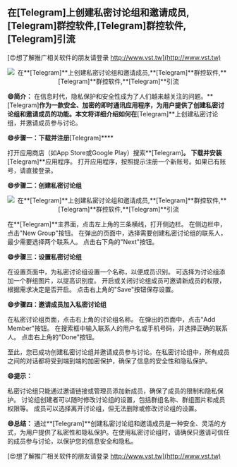 ## **在**[Telegram]**上创建私密讨论组和邀请成员,**[Telegram]**群控软件,**[Telegram]**群控软件,**[Telegram]**引流**

[😍想了解推广相关软件的朋友请登录 http://www.vst.tw](http://www.vst.tw)

 <center><img src="https://vst.tw/MP4/tuiguang/png/8.png" alt="在**[Telegram]**上创建私密讨论组和邀请成员,**[Telegram]**群控软件,**[Telegram]**群控软件,**[Telegram]**引流"></center>

**😄简介：**
在信息时代，隐私保护和安全性成为了人们越来越关注的问题。**[Telegram]**作为一款安全、加密的即时通讯应用程序，为用户提供了创建私密讨论组和邀请成员的功能。本文将详细介绍如何在**[Telegram]**上创建私密讨论组，并邀请成员参与讨论。

**😄步骤一：下载并注册**[Telegram]****

打开应用商店（如App Store或Google Play）搜索**[Telegram]**。
下载并安装**[Telegram]**应用程序。
打开应用程序，按照提示注册一个新账号。如果已有账号，请直接登录。

**😄步骤二：创建私密讨论组**

 <center><img src="https://vst.tw/MP4/tuiguang/png/8.png" alt="在**[Telegram]**上创建私密讨论组和邀请成员,**[Telegram]**群控软件,**[Telegram]**群控软件,**[Telegram]**引流"></center>

在**[Telegram]**主界面，点击左上角的三条横线，打开侧边栏。
在侧边栏中，点击"New Group"按钮。
在弹出的页面中，选择需要创建私密讨论组的联系人，最少需要选择两个联系人。
点击右下角的"Next"按钮。

**😄步骤三：设置私密讨论组**

在设置页面中，为私密讨论组设置一个名称，以便成员识别。
可选择为讨论组添加一个群组图片，以提高识别度。
开启或关闭讨论组成员可邀请新成员的权限，根据需求决定是否开启。
点击右上角的"Save"按钮保存设置。

**😄步骤四：邀请成员加入私密讨论组**

在私密讨论组页面，点击右上角的讨论组名称。
在弹出的页面中，点击"Add Member"按钮。
在搜索框中输入联系人的用户名或手机号码，并选择正确的联系人。
点击右上角的"Done"按钮。

至此，您已成功创建私密讨论组并邀请成员参与讨论。在私密讨论组中，所有成员之间的对话都将受到端到端的加密保护，确保了信息的安全性和隐私保护。

**😄提示：**

私密讨论组只能通过邀请链接或管理员添加新成员，确保了成员的限制和隐私保护。
讨论组创建者可以随时修改讨论组的设置，包括群组名称、群组图片和成员权限等。
成员可以选择离开讨论组，但无法删除或修改讨论组的设置。

**😄总结：**
通过**[Telegram]**创建私密讨论组和邀请成员是一种安全、灵活的方式，为用户提供了私密性和隐私保护。在使用私密讨论组时，请确保只邀请可信任的成员参与讨论，以保护您的信息安全和隐私。

[😍想了解推广相关软件的朋友请登录 http://www.vst.tw](http://www.vst.tw)



